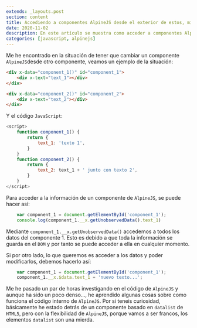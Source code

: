 ```yaml
---
extends: _layouts.post
section: content
title: Accediendo a componentes AlpineJS desde el exterior de estos, mientras modificamos sus atributos y propiedades
date: 2020-11-02
description: En este artículo se muestra como acceder a componentes AlpineJS desde fuera de ellos, a la vez que se es capaz de modificar sus propiedades desde fuera
categories: [javascript, alpinejs]
---
```


Me he encontrado en la situación de tener que cambiar un componente `AlpineJS`desde otro componente, veamos un ejemplo de la situación:

```html 
<div x-data="component_1()" id="component_1">
    <div x-text="text_1"></div>
</div>   

<div x-data="component_2()" id="component_2">
    <div x-text="text_2"></div>
</div>  
```

Y el código `JavaScript`:

```javascript 
<script>
    function component_1() {
        return {
            text_1: 'texto 1',
        }
    }
    function component_2() {
        return {
            text_2: text_1 + ' junto con texto 2',
        }
    }
</script> 
```

Para acceder a la información de un componente de `AlpineJS`, se puede hacer así:

```javascript 
    var component_1 = document.getElementById('component_1');
    console.log(component_1.__x.getUnobservedData().text_1)
```

Mediante `component_1.__x.getUnobservedData()` accedemos a todos los datos del componente 1. Esto es debido a que toda la información se guarda en el `DOM` y por tanto se puede acceder a ella en cualquier momento.

Si por otro lado, lo que queremos es acceder a los datos y poder modificarlos, debemos hacerlo así:

```javascript 
    var component_1 = document.getElementById('component_1');
    component_1.__x.$data.text_1 = 'nuevo texto...';
```

Me he pasado un par de horas investigando en el código de `AlpineJS` y aunque ha sido un poco denso..., he aprendido algunas cosas sobre como funciona el código interno de `AlpineJS`. Por si teneis curiosidad, básicamente he estado detrás de un componente basado en `datalist` de `HTML5`, pero con la flexibilidad de `AlpineJS`, porque vamos a ser francos, los elementos `datalist` son una mierda.
